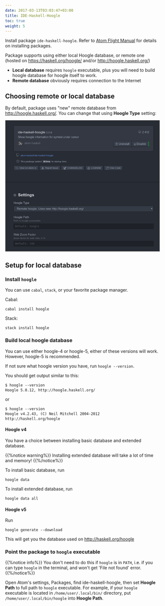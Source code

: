 ```yaml
---
date: 2017-03-13T03:03:47+03:00
title: IDE-Haskell-Hoogle
toc: true
weight: 5
---
```


Install package `ide-haskell-hoogle`. Refer to [Atom Flight Manual](http://flight-manual.atom.io/using-atom/sections/atom-packages/) for details on installing packages.

Package supports using either local Hoogle database, or remote one (hosted on <https://haskell.org/hoogle/> and/or <http://hoogle.haskell.org/>)

- **Local database** requires `hoogle` executable, plus you will need to build hoogle database for hoogle itself to work.
- **Remote database** obviously requires connection to the Internet

## Choosing remote or local database

By default, package uses "new" remote database from <http://hoogle.haskell.org/>. You can change that using **Hoogle Type** setting:

![](images/cc4e58def2da47ddb6c97001202528f6.png)

## Setup for local database

### Install `hoogle`

You can use `cabal`, `stack`, or your favorite package manager.

Cabal:
```
cabal install hoogle
```

Stack:
```
stack install hoogle
```

### Build local hoogle database

You can use either hoogle-4 or hoogle-5, either of these versions will work. However, hoogle-5 is recommended.

If not sure what hoogle version you have, run
`hoogle --version`.

You should get output similar to this:

```
$ hoogle --version
Hoogle 5.0.12, http://hoogle.haskell.org/
```

or

```
$ hoogle --version
Hoogle v4.2.43, (C) Neil Mitchell 2004-2012
http://haskell.org/hoogle
```

#### Hoogle v4

You have a choice between installing basic database and extended database.

{{%notice warning%}}
Installing extended database will take a lot of time and memory!
{{%/notice%}}

To install basic database, run
```
hoogle data
```

To install extended database, run
```
hoogle data all
```

#### Hoogle v5

Run

```
hoogle generate --download
```

This will get you the database used on <http://haskell.org/hoogle>

### Point the package to `hoogle` executable

{{%notice info%}}
You don't need to do this if `hoogle` is in `PATH`, i.e. if you can type `hoogle` in the terminal, and won't get 'File not found' error.
{{%/notice%}}

Open Atom's settings, Packages, find ide-haskell-hoogle, then set **Hoogle Path** to full path to `hoogle` executable. For example, if your `hoogle` executable is located in `/home/user/.local/bin/` directory, put `/home/user/.local/bin/hoogle` into **Hoogle Path**.
